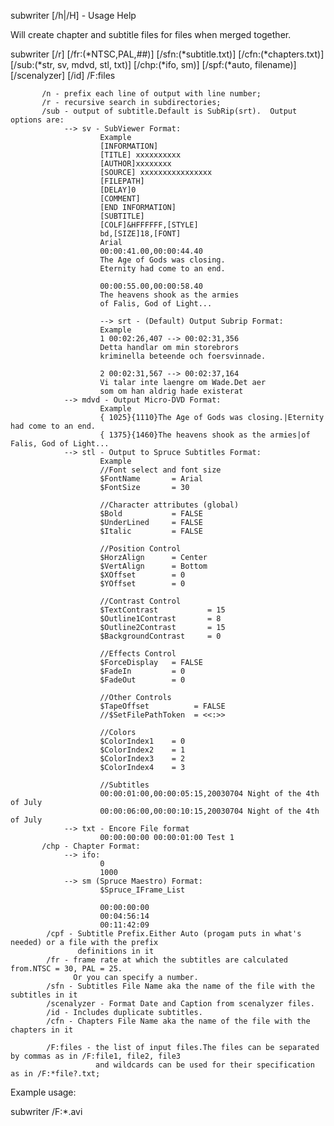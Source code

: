  subwriter [/h|/H] - Usage Help

 Will create chapter and subtitle files for files when merged together.

 subwriter [/r] [/fr:(*NTSC,PAL,##)] [/sfn:(*subtitle.txt)]
           [/cfn:(*chapters.txt)] [/sub:(*str, sv, mdvd, stl, txt)]
           [/chp:(*ifo, sm)]
           [/spf:(*auto, filename)]
           [/scenalyzer]
           [/id]
           /F:files

           /n - prefix each line of output with line number;
           /r - recursive search in subdirectories;
           /sub - output of subtitle.Default is SubRip(srt).  Output options are:
                --> sv - SubViewer Format:
                        Example
                        [INFORMATION]
                        [TITLE] xxxxxxxxxx
                        [AUTHOR]xxxxxxxx
                        [SOURCE] xxxxxxxxxxxxxxxx
                        [FILEPATH]
                        [DELAY]0 
                        [COMMENT]
                        [END INFORMATION]
                        [SUBTITLE]
                        [COLF]&HFFFFFF,[STYLE]
                        bd,[SIZE]18,[FONT]
                        Arial 
                        00:00:41.00,00:00:44.40 
                        The Age of Gods was closing.
                        Eternity had come to an end.

                        00:00:55.00,00:00:58.40 
                        The heavens shook as the armies
                        of Falis, God of Light...
     
	                    --> srt - (Default) Output Subrip Format:
                        Example
                        1 00:02:26,407 --> 00:02:31,356 
                        Detta handlar om min storebrors
                        kriminella beteende och foersvinnade.
 
                        2 00:02:31,567 --> 00:02:37,164 
                        Vi talar inte laengre om Wade.Det aer
                        som om han aldrig hade existerat
                --> mdvd - Output Micro-DVD Format:
                        Example
                        { 1025}{1110}The Age of Gods was closing.|Eternity had come to an end.
                        { 1375}{1460}The heavens shook as the armies|of Falis, God of Light...
                --> stl - Output to Spruce Subtitles Format:
                        Example
                        //Font select and font size
                        $FontName       = Arial
                        $FontSize       = 30
        
                        //Character attributes (global)
                        $Bold           = FALSE
                        $UnderLined     = FALSE
                        $Italic         = FALSE
        
                        //Position Control
                        $HorzAlign      = Center
                        $VertAlign      = Bottom
                        $XOffset        = 0
                        $YOffset        = 0
        
                        //Contrast Control
                        $TextContrast           = 15
                        $Outline1Contrast       = 8
                        $Outline2Contrast       = 15
                        $BackgroundContrast     = 0
        
                        //Effects Control
                        $ForceDisplay   = FALSE
                        $FadeIn         = 0
                        $FadeOut        = 0
        
                        //Other Controls
                        $TapeOffset          = FALSE
                        //$SetFilePathToken  = <<:>>
        
                        //Colors
                        $ColorIndex1    = 0
                        $ColorIndex2    = 1
                        $ColorIndex3    = 2
                        $ColorIndex4    = 3
        
                        //Subtitles
                        00:00:01:00,00:00:05:15,20030704 Night of the 4th of July
                        00:00:06:00,00:00:10:15,20030704 Night of the 4th of July
                --> txt - Encore File format
                        00:00:00:00 00:00:01:00 Test 1
           /chp - Chapter Format:
                --> ifo:
                        0
                        1000
                --> sm (Spruce Maestro) Format:
                        $Spruce_IFrame_List

                        00:00:00:00
                        00:04:56:14
                        00:11:42:09
            /cpf - Subtitle Prefix.Either Auto (progam puts in what's needed) or a file with the prefix
                   definitions in it
            /fr - frame rate at which the subtitles are calculated from.NTSC = 30, PAL = 25.
                  Or you can specify a number.
            /sfn - Subtitles File Name aka the name of the file with the subtitles in it
            /scenalyzer - Format Date and Caption from scenalyzer files.
            /id - Includes duplicate subtitles.
            /cfn - Chapters File Name aka the name of the file with the chapters in it

            /F:files - the list of input files.The files can be separated by commas as in /F:file1, file2, file3
                       and wildcards can be used for their specification as in /F:*file?.txt;

Example usage:

 subwriter /F:*.avi
